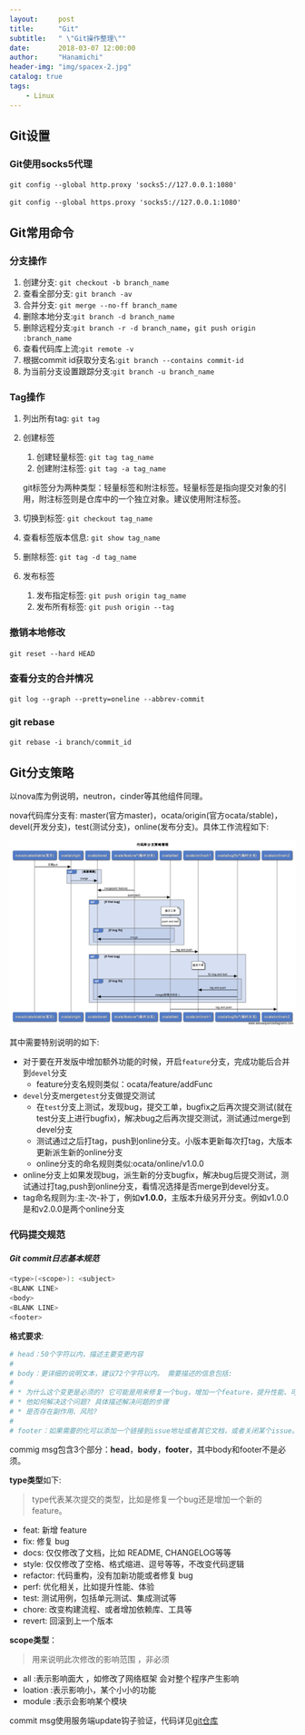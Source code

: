 ```yaml
---
layout:     post
title:      "Git"
subtitle:   " \"Git操作整理\""
date:       2018-03-07 12:00:00
author:     "Hanamichi"
header-img: "img/spacex-2.jpg"
catalog: true
tags:
    - Linux
---
```


## Git设置

### Git使用socks5代理

`git config --global http.proxy 'socks5://127.0.0.1:1080' `

`git config --global https.proxy 'socks5://127.0.0.1:1080' `

## Git常用命令

### 分支操作

1. 创建分支: `git checkout -b branch_name`
2. 查看全部分支: `git branch -av`
3. 合并分支: `git merge --no-ff branch_name`
4. 删除本地分支:`git branch -d branch_name`
5. 删除远程分支:`git branch -r -d branch_name`，`git push origin :branch_name`
6. 查看代码库上流:`git remote -v`
7. 根据commit id获取分支名:`git branch --contains commit-id`
8. 为当前分支设置跟踪分支:`git branch -u branch_name`

### Tag操作

1. 列出所有tag: `git tag`

2. 创建标签

   1. 创建轻量标签: `git tag tag_name`
   2. 创建附注标签: `git tag -a tag_name`

   git标签分为两种类型：轻量标签和附注标签。轻量标签是指向提交对象的引用，附注标签则是仓库中的一个独立对象。建议使用附注标签。

3. 切换到标签: `git checkout tag_name`

4. 查看标签版本信息: `git show tag_name`

5. 删除标签: `git tag -d tag_name`

6. 发布标签

   1. 发布指定标签: `git push origin tag_name`
   2. 发布所有标签: `git push origin --tag`

### 撤销本地修改

`git reset --hard HEAD`

### 查看分支的合并情况

 `git log --graph --pretty=oneline --abbrev-commit`

### git rebase

`git rebase -i branch/commit_id`

## Git分支策略

以nova库为例说明，neutron，cinder等其他组件同理。

nova代码库分支有: master(官方master)，ocata/origin(官方ocata/stable)，devel(开发分支)，test(测试分支)，online(发布分支)。具体工作流程如下:

![git](/img/in-post/post-git/git.png)

其中需要特别说明的如下:

- 对于要在开发版中增加额外功能的时候，开启`feature`分支，完成功能后合并到`devel`分支
  - feature分支名规则类似：ocata/feature/addFunc
- `devel`分支merge`test`分支做提交测试
  - 在`test`分支上测试，发现bug，提交工单，bugfix之后再次提交测试(就在test分支上进行bugfix)，解决bug之后再次提交测试，测试通过merge到devel分支
  - 测试通过之后打tag，push到online分支。小版本更新每次打tag，大版本更新派生新的online分支
  - online分支的命名规则类似:ocata/online/v1.0.0
- online分支上如果发现bug，派生新的分支bugfix，解决bug后提交测试，测试通过打tag,push到online分支，看情况选择是否merge到devel分支。
- tag命名规则为:主-次-补丁，例如**v1.0.0**，主版本升级另开分支。例如v1.0.0是和v2.0.0是两个online分支

### 代码提交规范

#### *Git commit日志基本规范*

```bash
<type>(<scope>): <subject>
<BLANK LINE>
<body>
<BLANK LINE>
<footer>
```

**格式要求**:

```bash
# head：50个字符以内，描述主要变更内容
#
# body：更详细的说明文本，建议72个字符以内。 需要描述的信息包括:
#
# * 为什么这个变更是必须的? 它可能是用来修复一个bug，增加一个feature，提升性能、可靠性、稳定性等等
# * 他如何解决这个问题? 具体描述解决问题的步骤
# * 是否存在副作用、风险? 
#
# footer：如果需要的化可以添加一个链接到issue地址或者其它文档，或者关闭某个issue。
```

commig msg包含3个部分：**head**，**body**，**footer**，其中body和footer不是必须。

**type类型**如下:

> type代表某次提交的类型，比如是修复一个bug还是增加一个新的feature。

- feat: 新增 feature
- fix: 修复 bug
- docs: 仅仅修改了文档，比如 README, CHANGELOG等等
- style: 仅仅修改了空格、格式缩进、逗号等等，不改变代码逻辑
- refactor: 代码重构，没有加新功能或者修复 bug
- perf: 优化相关，比如提升性能、体验
- test: 测试用例，包括单元测试、集成测试等
- chore: 改变构建流程、或者增加依赖库、工具等
- revert: 回滚到上一个版本

**scope类型**：

> 用来说明此次修改的影响范围 ，非必须

- all :表示影响面大 ，如修改了网络框架  会对整个程序产生影响 
- loation :表示影响小，某个小小的功能  
- module :表示会影响某个模块 

commit msg使用服务端update钩子验证，代码详见[git仓库](https://github.com/x893675/githooks)